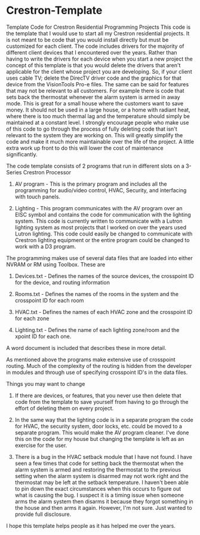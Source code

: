 # Crestron-Template
Template Code for Crestron Residential Programming Projects
This code is the template that I would use to start all my Crestron residential projects.  It is not meant to be code that you would install directly but must be customized for each client.  The code includes drivers for the majority of different client devices that I encountered over the years.  Rather than having to write the drivers for each device when you start a new project the concept of this template is that you would delete the drivers that aren't applicable for the client whose project you are developing.  So, if your client uses cable TV; delete the DirecTV driver code and the graphics for that device from the VisionTools Pro-e files.  The same can be said for features that may not be relevant to all customers.  For example there is code that sets back the thermostat whenever the alarm system is armed in away mode.  This is great for a small house where the customers want to save money.  It should not be used in a large house, or a home with radiant heat, where there is too much thermal lag and the temperature should simply be maintained at a constant level.  I strongly encourage people who make use of this code to go through the process of fully deleting code that isn't relevant to the system they are working on.  This will greatly simplify the code and make it much more maintainable over the life of the project.  A little extra work up front to do this will lower the cost of maintenance significantly.  

The code template consists of 2 programs that run in different slots on a 3-Series Crestron Processor

1) AV program - This is the primary program and includes all the programming for audio/video control, HVAC, Security, and interfacing with touch panels.

2) Lighting - This program communicates with the AV program over an EISC symbol and contains the code for communication with the lighting system.  This code is currently written to communicate with a Lutron lighting system as most projects that I worked on over the years used Lutron lighting.  This code could easily be changed to communicate with Crestron lighting equipment or the entire program could be changed to work with a D3 program.

The programming makes use of several data files that are loaded into either NVRAM or RM using Toolbox.  These are

1) Devices.txt - Defines the names of the source devices, the crosspoint ID for the device, and routing information

2) Rooms.txt - Defines the names of the rooms in the system and the crosspoint ID for each room

3) HVAC.txt - Defines the names of each HVAC zone and the crosspoint ID for each zone

4) Lighting.txt - Defines the name of each lighting zone/room and the xpoint ID for each one.

A word document is included that describes these in more detail.

As mentioned above the programs make extensive use of crosspoint routing.  Much of the complexity of the routing is hidden from the developer in modules and through use of specifying crosspoint ID's in the data files.  

Things you may want to change

1) If there are devices, or features, that you never use then delete that code from the template to save yourself from having to go through the effort of deleting them on every project.

2) In the same way that the lighting code is in a separate program the code for HVAC, the security system, door locks, etc. could be moved to a separate program.  This would make the AV program cleaner.  I've done this on the code for my house but changing the template is left as an exercise for the user.

3) There is a bug in the HVAC setback module that I have not found.  I have seen a few times that code for setting back the thermostat when the alarm system is armed and restoring the thermostat to the previous setting when the alarm system is disarmed may not work right and the thermostat may be left at the setback temperature.  I haven't been able to pin down the exact circumstances when this occurs to figure out what is causing the bug.  I suspect it is a timing issue when someone arms the alarm system then disarms it because they forgot something in the house and then arms it again.  However, I'm not sure.  Just wanted to provide full disclosure.  

I hope this template helps people as it has helped me over the years.
